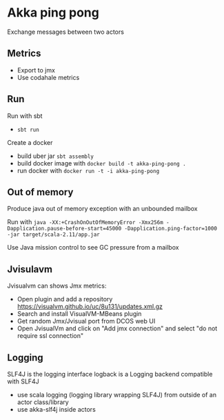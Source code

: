# Akka ping pong

Exchange messages between two actors

## Metrics

- Export to jmx
- Use codahale metrics

## Run

Run with sbt
- `sbt run`

Create a docker
- build uber jar `sbt assembly`
- build docker image with `docker build -t akka-ping-pong .`
- run docker with `docker run -t -i akka-ping-pong`

## Out of memory

Produce java out of memory exception with an unbounded mailbox

Run with `java -XX:+CrashOnOutOfMemoryError -Xmx256m -Dapplication.pause-before-start=45000 -Dapplication.ping-factor=1000  -jar target/scala-2.11/app.jar`

Use Java mission control to see GC pressure from a mailbox

## Jvisulavm

Jvisualvm can shows Jmx metrics:

- Open plugin and add a repository https://visualvm.github.io/uc/8u131/updates.xml.gz
- Search and install VisualVM-MBeans plugin
- Get random Jmx/Jvisual port from DCOS web UI
- Open JvisualVm and click on "Add jmx connection" and select "do not require ssl connection"

## Logging

SLF4J is the logging interface
logback is a Logging backend compatible with SLF4J

- use scala logging (logging library wrapping SLF4J) from outside of an actor class/library
- use akka-slf4j inside actors
